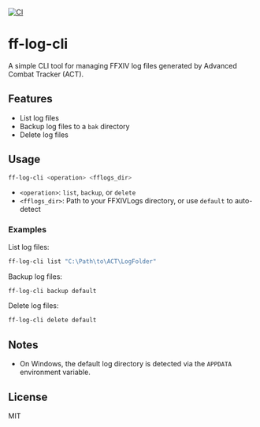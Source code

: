 [![CI](https://github.com/StrongeLeeroy/ff-log-cli/actions/workflows/ci.yml/badge.svg)](https://github.com/StrongeLeeroy/ff-log-cli/actions/workflows/ci.yml)

# ff-log-cli

A simple CLI tool for managing FFXIV log files generated by Advanced Combat Tracker (ACT).

## Features

- List log files
- Backup log files to a `bak` directory
- Delete log files

## Usage

```sh
ff-log-cli <operation> <fflogs_dir>
```

- `<operation>`: `list`, `backup`, or `delete`
- `<fflogs_dir>`: Path to your FFXIVLogs directory, or use `default` to auto-detect

### Examples

List log files:
```sh
ff-log-cli list "C:\Path\to\ACT\LogFolder"
```

Backup log files:
```sh
ff-log-cli backup default
```

Delete log files:
```sh
ff-log-cli delete default
```

## Notes

- On Windows, the default log directory is detected via the `APPDATA` environment variable.

## License

MIT
